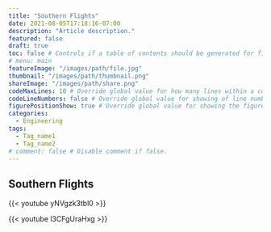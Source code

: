 ```yaml
---
title: "Southern Flights" 
date: 2021-08-05T17:18:16-07:00 
description: "Article description." 
featured: false 
draft: true 
toc: false # Controls if a table of contents should be generated for first-level links automatically.
# menu: main
featureImage: "/images/path/file.jpg" 
thumbnail: "/images/path/thumbnail.png" 
shareImage: "/images/path/share.png" 
codeMaxLines: 10 # Override global value for how many lines within a code block before auto-collapsing.
codeLineNumbers: false # Override global value for showing of line numbers within code block.
figurePositionShow: true # Override global value for showing the figure label.
categories:
  - Engineering
tags:
  - Tag_name1
  - Tag_name2
# comment: false # Disable comment if false.
---
```


## Southern Flights

{{< youtube yNVgzk3tbl0 >}}

{{< youtube l3CFgUraHxg >}}
